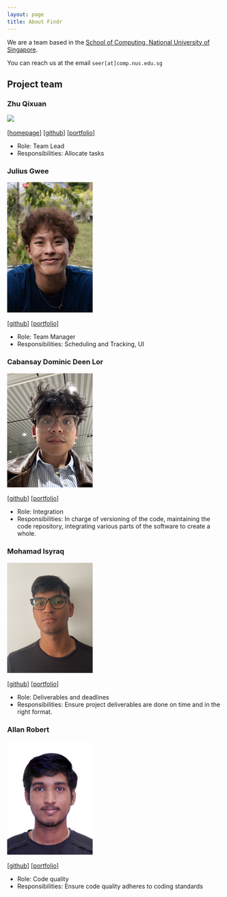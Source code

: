 ```yaml
---
layout: page
title: About Findr
---
```


We are a team based in the [School of Computing, National University of Singapore](https://www.comp.nus.edu.sg).

You can reach us at the email `seer[at]comp.nus.edu.sg`

## Project team

### Zhu Qixuan

<img src="images/qiiiixuan.png" width="200px">

[[homepage](https://www.linkedin.com/in/qixuan-zhu-585926299/)]
[[github](https://github.com/qiiiixuan)]
[[portfolio](team/qixuan.md)]

* Role: Team Lead
* Responsibilities: Allocate tasks

### Julius Gwee

<img src="images/julius-gwee.png" width="200px">

[[github](http://github.com/julius-gwee)]
[[portfolio](team/julius-gwee.md)]

* Role: Team Manager
* Responsibilities: Scheduling and Tracking, UI

### Cabansay Dominic Deen Lor

<img src="images/dominicddl.png" width="200px">

[[github](http://github.com/dominicddl)] [[portfolio](team/dominicddl.md)]

* Role: Integration
* Responsibilities: In charge of versioning of the code, maintaining the code repository, integrating various parts of the software to create a whole.

### Mohamad Isyraq

<img src="images/isyraqyusof.png" width="200px">

[[github](http://github.com/isyraqyusof)]
[[portfolio](team/isyraqyusof.md)]

* Role: Deliverables and deadlines
* Responsibilities: Ensure project deliverables are done on time and in the right format.

### Allan Robert

<img src="images/allanrobert0203.png" width="200px">

[[github](http://github.com/allanrobert0203)]
[[portfolio](https://www.linkedin.com/in/allan-robert-93a95b301?utm_source=share&utm_campaign=share_via&utm_content=profile&utm_medium=ios_app)]

* Role: Code quality
* Responsibilities: Ensure code quality adheres to coding standards
